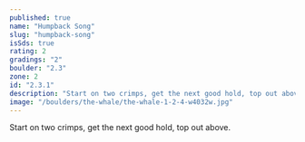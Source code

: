 ```yaml
---
published: true
name: "Humpback Song"
slug: "humpback-song"
isSds: true
rating: 2
gradings: "2"
boulder: "2.3"
zone: 2
id: "2.3.1"
description: "Start on two crimps, get the next good hold, top out above."
image: "/boulders/the-whale/the-whale-1-2-4-w4032w.jpg"
---
```


Start on two crimps, get the next good hold, top out above.
